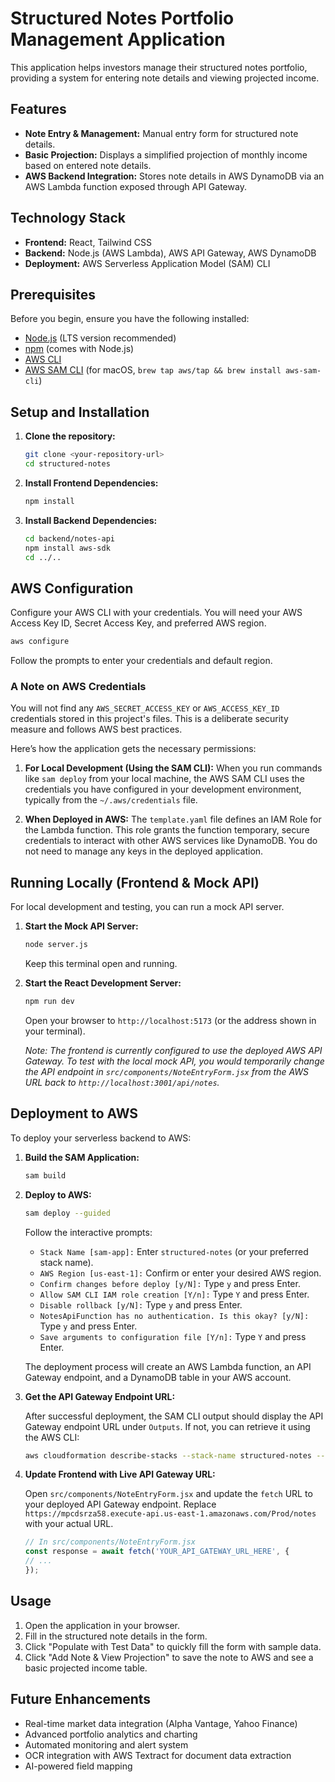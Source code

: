 # Structured Notes Portfolio Management Application

This application helps investors manage their structured notes portfolio, providing a system for entering note details and viewing projected income.

## Features

*   **Note Entry & Management:** Manual entry form for structured note details.
*   **Basic Projection:** Displays a simplified projection of monthly income based on entered note details.
*   **AWS Backend Integration:** Stores note details in AWS DynamoDB via an AWS Lambda function exposed through API Gateway.

## Technology Stack

*   **Frontend:** React, Tailwind CSS
*   **Backend:** Node.js (AWS Lambda), AWS API Gateway, AWS DynamoDB
*   **Deployment:** AWS Serverless Application Model (SAM) CLI

## Prerequisites

Before you begin, ensure you have the following installed:

*   [Node.js](https://nodejs.org/en/download/) (LTS version recommended)
*   [npm](https://www.npmjs.com/get-npm) (comes with Node.js)
*   [AWS CLI](https://docs.aws.amazon.com/cli/latest/userguide/getting-started-install.html)
*   [AWS SAM CLI](https://docs.aws.amazon.com/serverless-application-model/latest/developerguide/install-samcli.html) (for macOS, `brew tap aws/tap && brew install aws-sam-cli`)

## Setup and Installation

1.  **Clone the repository:**

    ```bash
    git clone <your-repository-url>
    cd structured-notes
    ```

2.  **Install Frontend Dependencies:**

    ```bash
    npm install
    ```

3.  **Install Backend Dependencies:**

    ```bash
    cd backend/notes-api
    npm install aws-sdk
    cd ../..
    ```

## AWS Configuration

Configure your AWS CLI with your credentials. You will need your AWS Access Key ID, Secret Access Key, and preferred AWS region.

```bash
aws configure
```

Follow the prompts to enter your credentials and default region.

### A Note on AWS Credentials

You will not find any `AWS_SECRET_ACCESS_KEY` or `AWS_ACCESS_KEY_ID` credentials stored in this project's files. This is a deliberate security measure and follows AWS best practices.

Here’s how the application gets the necessary permissions:

1.  **For Local Development (Using the SAM CLI):** When you run commands like `sam deploy` from your local machine, the AWS SAM CLI uses the credentials you have configured in your development environment, typically from the `~/.aws/credentials` file.

2.  **When Deployed in AWS:** The `template.yaml` file defines an IAM Role for the Lambda function. This role grants the function temporary, secure credentials to interact with other AWS services like DynamoDB. You do not need to manage any keys in the deployed application.

## Running Locally (Frontend & Mock API)

For local development and testing, you can run a mock API server.

1.  **Start the Mock API Server:**

    ```bash
    node server.js
    ```
    Keep this terminal open and running.

2.  **Start the React Development Server:**

    ```bash
    npm run dev
    ```
    Open your browser to `http://localhost:5173` (or the address shown in your terminal).

    *Note: The frontend is currently configured to use the deployed AWS API Gateway. To test with the local mock API, you would temporarily change the API endpoint in `src/components/NoteEntryForm.jsx` from the AWS URL back to `http://localhost:3001/api/notes`.*

## Deployment to AWS

To deploy your serverless backend to AWS:

1.  **Build the SAM Application:**

    ```bash
    sam build
    ```

2.  **Deploy to AWS:**

    ```bash
    sam deploy --guided
    ```
    Follow the interactive prompts:
    *   `Stack Name [sam-app]:` Enter `structured-notes` (or your preferred stack name).
    *   `AWS Region [us-east-1]:` Confirm or enter your desired AWS region.
    *   `Confirm changes before deploy [y/N]:` Type `y` and press Enter.
    *   `Allow SAM CLI IAM role creation [Y/n]:` Type `Y` and press Enter.
    *   `Disable rollback [y/N]:` Type `y` and press Enter.
    *   `NotesApiFunction has no authentication. Is this okay? [y/N]:` Type `y` and press Enter.
    *   `Save arguments to configuration file [Y/n]:` Type `Y` and press Enter.

    The deployment process will create an AWS Lambda function, an API Gateway endpoint, and a DynamoDB table in your AWS account.

3.  **Get the API Gateway Endpoint URL:**

    After successful deployment, the SAM CLI output should display the API Gateway endpoint URL under `Outputs`. If not, you can retrieve it using the AWS CLI:

    ```bash
    aws cloudformation describe-stacks --stack-name structured-notes --query "Stacks[0].Outputs[?OutputKey=='NotesApi'].OutputValue" --output text
    ```

4.  **Update Frontend with Live API Gateway URL:**

    Open `src/components/NoteEntryForm.jsx` and update the `fetch` URL to your deployed API Gateway endpoint. Replace `https://mpcdsrza58.execute-api.us-east-1.amazonaws.com/Prod/notes` with your actual URL.

    ```javascript
    // In src/components/NoteEntryForm.jsx
    const response = await fetch('YOUR_API_GATEWAY_URL_HERE', {
    // ...
    });
    ```

## Usage

1.  Open the application in your browser.
2.  Fill in the structured note details in the form.
3.  Click "Populate with Test Data" to quickly fill the form with sample data.
4.  Click "Add Note & View Projection" to save the note to AWS and see a basic projected income table.

## Future Enhancements

*   Real-time market data integration (Alpha Vantage, Yahoo Finance)
*   Advanced portfolio analytics and charting
*   Automated monitoring and alert system
*   OCR integration with AWS Textract for document data extraction
*   AI-powered field mapping